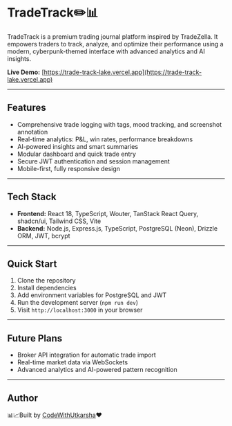 # TradeTrack✏️📊

TradeTrack is a premium trading journal platform inspired by TradeZella. It empowers traders to track, analyze, and optimize their performance using a modern, cyberpunk-themed interface with advanced analytics and AI insights.

**Live Demo:** [https://trade-track-lake.vercel.app](https://trade-track-lake.vercel.app)

---

## Features

- Comprehensive trade logging with tags, mood tracking, and screenshot annotation
- Real-time analytics: P&L, win rates, performance breakdowns
- AI-powered insights and smart summaries
- Modular dashboard and quick trade entry
- Secure JWT authentication and session management
- Mobile-first, fully responsive design

---

## Tech Stack

- **Frontend:** React 18, TypeScript, Wouter, TanStack React Query, shadcn/ui, Tailwind CSS, Vite
- **Backend:** Node.js, Express.js, TypeScript, PostgreSQL (Neon), Drizzle ORM, JWT, bcrypt

---

## Quick Start

1. Clone the repository
2. Install dependencies
3. Add environment variables for PostgreSQL and JWT
4. Run the development server (`npm run dev`)
5. Visit `http://localhost:3000` in your browser

---

## Future Plans

- Broker API integration for automatic trade import
- Real-time market data via WebSockets
- Advanced analytics and AI-powered pattern recognition


---

## Author

📊📈Built by [CodeWithUtkarsha](https://github.com/CodeWithUtkarsha)♥️
